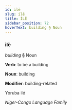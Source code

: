 ```yaml
---
id: ilë
slug: ilë
title: İLË
sidebar_position: 72
hoverText: building § Noun
---
```


### ilë

*building* **§** Noun

**Verb**: to be a building

**Noun**: building

**Modifier**: building-related

Yoruba ilé  

*Niger-Congo Language Family*